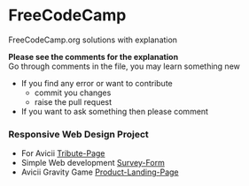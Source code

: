# FreeCodeCamp

FreeCodeCamp.org solutions with explanation

**Please see the comments for the explanation**  
Go through comments in the file, you may learn something new

-   If you find any error or want to contribute
    -   commit you changes
    -   raise the pull request
-   If you want to ask something then please comment

### Responsive Web Design Project

-   For Avicii [Tribute-Page](https://geekyorion.github.io/freecodecamp/Responsive%20Web%20Design/Responsive%20Web%20Design%20Projects/Build%20a%20Tribute%20Page/)
-   Simple Web development [Survey-Form](https://geekyorion.github.io/freecodecamp/Responsive%20Web%20Design/Responsive%20Web%20Design%20Projects/Build%20a%20Survey%20Form/)
-   Avicii Gravity Game [Product-Landing-Page](https://geekyorion.github.io/freecodecamp/Responsive%20Web%20Design/Responsive%20Web%20Design%20Projects/Build%20a%20Product%20Landing%20Page/)
